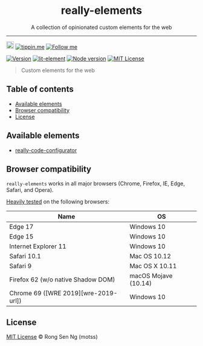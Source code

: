 <div align="center" style="text-align: center;">
  <h1 style="border-bottom: none;">really-elements</h1>

  <p>A collection of opinionated custom elements for the web</p>
</div>

<hr />

<a href="https://www.buymeacoffee.com/RLmMhgXFb" target="_blank" rel="noopener noreferrer"><img src="https://www.buymeacoffee.com/assets/img/custom_images/orange_img.png" alt="Buy Me A Coffee" style="height: 20px !important;width: auto !important;" ></a>
[![tippin.me][tippin-me-badge]][tippin-me-url]
[![Follow me][follow-me-badge]][follow-me-url]

[![Version][version-badge]][version-url]
[![lit-element][lit-element-version-badge]][lit-element-url]
[![Node version][node-version-badge]][node-version-url]
[![MIT License][mit-license-badge]][mit-license-url]

> Custom elements for the web

## Table of contents <!-- omit in toc -->

- [Available elements](#available-elements)
- [Browser compatibility](#browser-compatibility)
- [License](#license)

## Available elements

* [really-code-configurator][]

## Browser compatibility

`really-elements` works in all major browsers (Chrome, Firefox, IE, Edge, Safari, and Opera).

[Heavily tested](/.circleci/config.yml) on the following browsers:

| Name | OS |
| --- | --- |
| Edge 17 | Windows 10 |
| Edge 15 | Windows 10 |
| Internet Explorer 11 | Windows 10 |
| Safari 10.1 | Mac OS 10.12 |
| Safari 9 | Mac OS X 10.11 |
| Firefox 62 (w/o native Shadow DOM) | macOS Mojave (10.14) |
| Chrome 69 ([WRE 2019][wre-2019-url]) | Windows 10 |

## License

[MIT License](https://motss.mit-license.org/) © Rong Sen Ng (motss)

<!-- References -->
[lit-element-url]: https://github.com/Polymer/lit-element?utm_source=github.com&amp;utm_medium=referral&amp;utm_content=motss/app-datepicker
[web-component-tester-url]: https://github.com/Polymer/tools/tree/master/packages/web-component-tester

<!-- Badges -->
[tippin-me-badge]: https://badgen.net/badge/%E2%9A%A1%EF%B8%8Ftippin.me/@igarshmyb/F0918E
[follow-me-badge]: https://flat.badgen.net/twitter/follow/igarshmyb?icon=twitter

[version-badge]: https://flat.badgen.net/npm/v/@reallyland/really-code-configurator?icon=npm
[lit-element-version-badge]: https://flat.badgen.net/npm/v/lit-element/latest?icon=npm&label=lit-element
[node-version-badge]: https://flat.badgen.net/npm/node/@reallyland/really-code-configurator
[mit-license-badge]: https://flat.badgen.net/npm/license/@reallyland/really-code-configurator

[tippin-me-badge]: https://badgen.net/badge/%E2%9A%A1%EF%B8%8Ftippin.me/@igarshmyb/F0918E
[follow-me-badge]: https://flat.badgen.net/twitter/follow/igarshmyb?icon=twitter

[mit-license-badge]: https://flat.badgen.net/github/license/reallyland/really-elements

<!-- Links -->
[tippin-me-url]: https://tippin.me/@igarshmyb
[follow-me-url]: https://twitter.com/igarshmyb?utm_source=github.com&amp;utm_medium=referral&amp;utm_content=@reallyland/really-elements

[version-url]: https://www.npmjs.com/package/@reallyland/really-elements/v/latest?utm_source=github.com&amp;utm_medium=referral&amp;utm_content=@reallyland/really-elements
[node-version-url]: https://nodejs.org/en/download?utm_source=github.com&amp;utm_medium=referral&amp;utm_content=@reallyland/really-elements
[mit-license-url]: /LICENSE

<!-- Elements:link -->
[really-code-configurator]: /src/really-code-configurator

<!-- Elements:npm-badge -->
[really-code-configurator-npm-badge]: https://flat.badgen.net/npm/v/@reallyland/really-code-configurator?icon=npm

<!-- Elements:npm-url -->
[really-code-configurator-npm-url]: https://www.npmjs.com/package/@reallyland/really-code-configurator/v/latest

<!-- Elements:downloads-badge -->
[really-code-configurator-downloads-badge]: https://flat.badgen.net/npm/dm/@reallyland/really-code-configurator

<!-- Elements:downloads-url -->
[really-code-configurator-downloads-url]: https://www.npmtrends.com/@reallyland/really-code-configurator

<!-- Elements:circleci-badge -->
[really-code-configurator-circleci-badge]: https://flat.badgen.net/circleci/github/reallyland/really-code-configurator?icon=circleci

<!-- Elements:circleci-url -->
[really-code-configurator-circleci-url]: https://circleci.com/gh/reallyland/really-code-configurator/tree/master

<!-- Elements:bundlephobia-badge -->
[really-code-configurator-bundlephobia-badge]: https://flat.badgen.net/bundlephobia/minzip/@reallyland/really-code-configurator

<!-- Elements:bundlephobia-url -->
[really-code-configurator-bundlephobia-url]: https://bundlephobia.com/result?p=@reallyland/really-code-configurator
